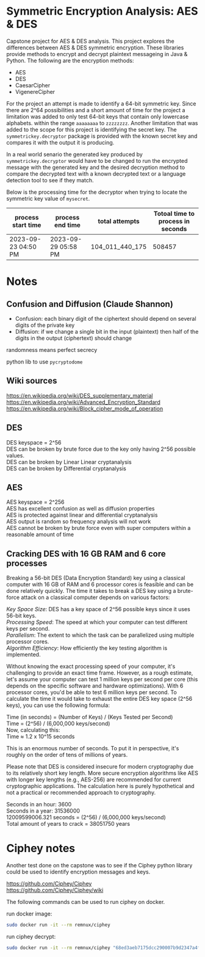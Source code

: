 # Symmetric Encryption Analysis: AES & DES

Capstone project for AES & DES analysis. This project explores the differences between AES & DES symmetric encryption. These libraries provide methods to encrypt and decrypt plaintext messageing in Java & Python. The following are the encryption methods:

- AES
- DES
- CaesarCipher
- VigenereCipher

For the project an attempt is made to identify a 64-bit symmetric key. Since there are 2^64 possibilities and a short amount of time for the project a limitation was added to only test 64-bit keys that contain only lowercase alphabets. within the range `aaaaaaaa` to `zzzzzzzz`. Another limitation that was added to the scope for this project is identifying the secret key. The `symmetrickey.decryptor` package is provided with the known secret key and compares it with the output it is producing. 

In a real world senario the generated key produced by `symmetrickey.decryptor` would have to be changed to run the encrypted message with the generated key and the desired decryption method to compare the decrypted text with a known decrypted text or a language detection tool to see if they match.

Below is the processing time for the decryptor when trying to locate the symmetric key value of `mysecret`.

|process start time |process end time   |total attempts |Totoal time to process in seconds|
|-------------------|-------------------|---------------|---------------------------------|
|2023-09-23 04:50 PM|2023-09-29 05:58 PM|104_011_440_175|508457                           |


# Notes
## Confusion and Diffusion (Claude Shannon)
  - Confusion: each binary digit of the ciphertext should depend on several digits of the private key
  - Diffusion: if we change a single bit in the input (plaintext) then half of the digits in the output (ciphertext) should change

randomness means perfect secrecy 

python lib to use `pycryptodome`

## Wiki sources
https://en.wikipedia.org/wiki/DES_supplementary_material \
https://en.wikipedia.org/wiki/Advanced_Encryption_Standard \
https://en.wikipedia.org/wiki/Block_cipher_mode_of_operation 

## DES

DES keyspace = 2^56 \
DES can be broken by brute force due to the key only having 2^56 possible values. \
DES can be broken by Linear Linear cryptanalysis \
DES can be broken by Differential cryptanalysis 


## AES

AES keyspace = 2^256 \
AES has excellent confusion as well as diffusion properties \
AES is protected against linear and differential cryptanalysis \
AES output is random so frequency analysis will not work \
AES cannot be broken by brute force even with super computers within a reasonable amount of time




## Cracking DES with  16 GB RAM and  6 core processes

Breaking a 56-bit DES (Data Encryption Standard) key using a classical computer with 16 GB of RAM and 6 processor cores is feasible and can be done relatively quickly.
The time it takes to break a DES key using a brute-force attack on a classical computer depends on various factors:

*Key Space Size*: DES has a key space of 2^56 possible keys since it uses 56-bit keys. \
*Processing Speed*: The speed at which your computer can test different keys per second. \
*Parallelism*: The extent to which the task can be parallelized using multiple processor cores. \
*Algorithm Efficiency*: How efficiently the key testing algorithm is implemented.

Without knowing the exact processing speed of your computer, it's challenging to provide an exact time frame. However, as a rough estimate, 
let's assume your computer can test 1 million keys per second per core (this depends on the specific software and hardware optimizations). 
With 6 processor cores, you'd be able to test 6 million keys per second.
To calculate the time it would take to exhaust the entire DES key space (2^56 keys), you can use the following formula:

Time (in seconds) = (Number of Keys) / (Keys Tested per Second) \
Time = (2^56) / (6,000,000 keys/second) \
Now, calculating this: \
Time ≈ 1.2 x 10^15 seconds

This is an enormous number of seconds. To put it in perspective, it's roughly on the order of tens of millions of years.

Please note that DES is considered insecure for modern cryptography due to its relatively short key length. More secure encryption algorithms like AES with longer key lengths (e.g., AES-256) 
are recommended for current cryptographic applications. 
The calculation here is purely hypothetical and not a practical or recommended approach to cryptography.


Seconds in an hour: 3600 \
Seconds in a year: 31536000 \
12009599006.321 seconds = (2^56) / (6,000,000 keys/second) \
Total amount of years to crack = 38051750 years

# Ciphey notes
Another test done on the capstone was to see if the Ciphey python library could be used to identify encryption messages and keys.

https://github.com/Ciphey/Ciphey \
https://github.com/Ciphey/Ciphey/wiki

The following commands can be used to run ciphey on docker.

run docker image:
``` bash
sudo docker run -it --rm remnux/ciphey
```


run ciphey decrypt:
``` bash
sudo docker run -it --rm remnux/ciphey "68ed3aeb7175dcc290007b9d2347a4fd0b6463b7a0ea1e7b91b47d8e4c822fff"
```